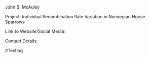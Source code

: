 John B. McAuley

Project: Individual Recombination Rate Variation in Norwegian House Sparrows

Link to Website/Social Media:

Contact Details:

#Testing
